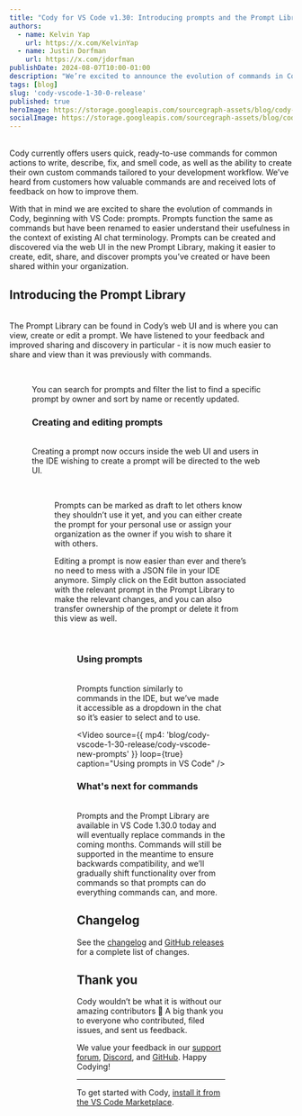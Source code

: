 ```yaml
---
title: "Cody for VS Code v1.30: Introducing prompts and the Prompt Library"
authors:
  - name: Kelvin Yap
    url: https://x.com/KelvinYap
  - name: Justin Dorfman
    url: https://x.com/jdorfman
publishDate: 2024-08-07T10:00-01:00
description: "We’re excited to announce the evolution of commands in Cody - prompts. Both prompts and the new Prompt Library are now available for Free, Pro, and Enterprise users."
tags: [blog]
slug: 'cody-vscode-1-30-0-release'
published: true
heroImage: https://storage.googleapis.com/sourcegraph-assets/blog/cody-vscode-1-30-release/cody-vscode-v1.3.0-og.jpg
socialImage: https://storage.googleapis.com/sourcegraph-assets/blog/cody-vscode-1-30-release/cody-vscode-v1.3.0-og.jpg
---
```


<br />
Cody currently offers users quick, ready-to-use commands for common actions to write, describe, fix, and smell code, as well as the ability to create their own custom commands tailored to your development workflow. We’ve heard from customers how valuable commands are and received lots of feedback on how to improve them.

With that in mind we are excited to share the evolution of commands in Cody, beginning with VS Code: prompts. Prompts function the same as commands but have been renamed to easier understand their usefulness in the context of existing AI chat terminology. Prompts can be created and discovered via the web UI in the new Prompt Library, making it easier to create, edit, share, and discover prompts you’ve created or have been shared within your organization.
<br />

## Introducing the Prompt Library

<br />
The Prompt Library can be found in Cody’s web UI and is where you can view, create or edit a prompt. We have listened to your feedback and improved sharing and discovery in particular - it is now much easier to share and view than it was previously with commands.
<br />

<Figure
  src="https://storage.googleapis.com/sourcegraph-assets/blog/cody-vscode-1-30-release/prompt-library.png"
  alt="The new Prompt Library"
/>
<br />

You can search for prompts and filter the list to find a specific prompt by owner and sort by name or recently updated.
<br />

### Creating and editing prompts

<br />
Creating a prompt now occurs inside the web UI and users in the IDE wishing to create a prompt will be directed to the web UI.
<br />

<Figure
  src="https://storage.googleapis.com/sourcegraph-assets/blog/cody-vscode-1-30-release/new-prompt.png"
  alt="Creating a new prompt"
/>
<br />

Prompts can be marked as draft to let others know they shouldn’t use it yet, and you can either create the prompt for your personal use or assign your organization as the owner if you wish to share it with others.

Editing a prompt is now easier than ever and there’s no need to mess with a JSON file in your IDE anymore. Simply click on the Edit button associated with the relevant prompt in the Prompt Library to make the relevant changes, and you can also transfer ownership of the prompt or delete it from this view as well.
<br />

<Figure
  src="https://storage.googleapis.com/sourcegraph-assets/blog/cody-vscode-1-30-release/transfer-ownership.png"
  alt="Transfer ownership of a prompt"
/>
<br />

### Using prompts

<br />
Prompts function similarly to commands in the IDE, but we’ve made it accessible as a dropdown in the chat so it’s easier to select and to use.
<br />

<Video
  source={{
    mp4: 'blog/cody-vscode-1-30-release/cody-vscode-new-prompts'
  }}
  loop={true}
  caption="Using prompts in VS Code"
/>
<br />

### What's next for commands

<br />
Prompts and the Prompt Library are available in VS Code 1.30.0 today and will eventually replace commands in the coming months. Commands will still be supported in the meantime to ensure backwards compatibility, and we’ll gradually shift functionality over from commands so that prompts can do everything commands can, and more. 

<br />

## Changelog

See the [changelog](https://github.com/sourcegraph/cody/releases/tag/vscode-v1.30.0) and [GitHub releases](https://github.com/sourcegraph/cody/releases) for a complete list of changes.

## Thank you

Cody wouldn’t be what it is without our amazing contributors 💖 A big thank you to everyone who contributed, filed issues, and sent us feedback.

We value your feedback in our [support forum](https://community.sourcegraph.com/c/cody/5), [Discord](https://discord.com/servers/sourcegraph-969688426372825169), and [GitHub](https://github.com/sourcegraph/cody). Happy Codying!

---

To get started with Cody, [install it from the VS Code Marketplace](https://marketplace.visualstudio.com/items?itemName=sourcegraph.cody-ai).
